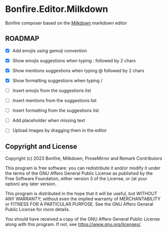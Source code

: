 # Bonfire.Editor.Milkdown

Bonfire composer based on the [Milkdown](https://milkdown.dev/) markdown editor

## ROADMAP
- [x] Add emojis using gemoji convention
- [x] Show emojis suggestions when typing : followed by 2 chars
- [x] Show mentions suggestions when typing @ followed by 2 chars
- [x] Show formatting suggestions when typing /
- [ ] Insert emojis from the suggestions list
- [ ] Insert mentions from the suggestions list
- [ ] Insert formatting from the suggestions list
- [ ] Add placeholder when missing text
- [ ] Upload images by dragging them in the editor


## Copyright and License

Copyright (c) 2023 Bonfire, Milkdown, ProseMirror and Remark Contributors

This program is free software: you can redistribute it and/or modify
it under the terms of the GNU Affero General Public License as
published by the Free Software Foundation, either version 3 of the
License, or (at your option) any later version.

This program is distributed in the hope that it will be useful, but
WITHOUT ANY WARRANTY; without even the implied warranty of
MERCHANTABILITY or FITNESS FOR A PARTICULAR PURPOSE.  See the GNU
Affero General Public License for more details.

You should have received a copy of the GNU Affero General Public
License along with this program.  If not, see <https://www.gnu.org/licenses/>.
